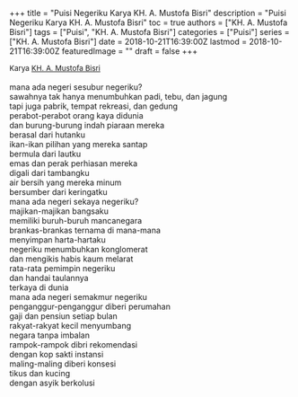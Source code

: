 +++
title = "Puisi Negeriku Karya KH. A. Mustofa Bisri"
description = "Puisi Negeriku Karya KH. A. Mustofa Bisri"
toc = true
authors = ["KH. A. Mustofa Bisri"]
tags = ["Puisi", "KH. A. Mustofa Bisri"]
categories = ["Puisi"]
series = ["KH. A. Mustofa Bisri"]
date = 2018-10-21T16:39:00Z
lastmod = 2018-10-21T16:39:00Z
featuredImage = ""
draft = false
+++

<div style="text-align: justify;">
<div style="font-size: small;">Karya <a href="/authors/kh.-a.-mustofa-bisri/" target="_blank">KH. A. Mustofa Bisri</a></div><br />
mana ada negeri sesubur negeriku?<br />sawahnya tak hanya menumbuhkan padi, tebu, dan jagung<br />tapi juga pabrik, tempat rekreasi, dan gedung<br />perabot-perabot orang kaya didunia<br />dan burung-burung indah piaraan mereka<br />berasal dari hutanku<br />ikan-ikan pilihan yang mereka santap<br />bermula dari lautku<br />emas dan perak perhiasan mereka<br />digali dari tambangku<br />air bersih yang mereka minum<br />bersumber dari keringatku<br />mana ada negeri sekaya negeriku?<br />majikan-majikan bangsaku<br />memiliki buruh-buruh mancanegara<br />brankas-brankas ternama di mana-mana<br />menyimpan harta-hartaku<br />negeriku menumbuhkan konglomerat<br />dan mengikis habis kaum melarat<br />rata-rata pemimpin negeriku<br />dan handai taulannya<br />terkaya di dunia<br />mana ada negeri semakmur negeriku<br />penganggur-penganggur diberi perumahan<br />gaji dan pensiun setiap bulan<br />rakyat-rakyat kecil menyumbang<br />negara tanpa imbalan<br />rampok-rampok dibri rekomendasi<br />dengan kop sakti instansi<br />maling-maling diberi konsesi<br />tikus dan kucing<br />dengan asyik berkolusi</div>
